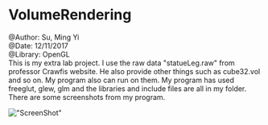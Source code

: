 # VolumeRendering
@Author: Su, Ming Yi <br />
@Date: 12/11/2017 <br />
@Library: OpenGL <br />
This is my extra lab project. I use the raw data "statueLeg.raw" from professor Crawfis website.
He also provide other things such as cube32.vol and so on. My program also can run on them.
My program has used freeglut, glew, glm and the libraries and include files are all in my folder.
There are some screenshots from my program.

!["ScreenShot"](https://user-images.githubusercontent.com/10261854/52367823-f0dc5a80-2a1a-11e9-990c-de77e95a1a2a.PNG)
